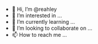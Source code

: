- 👋 Hi, I’m @reahley
- 👀 I’m interested in ...
- 🌱 I’m currently learning ...
- 💞️ I’m looking to collaborate on ...
- 📫 How to reach me ...

<!---
reahley/reah is a ✨ special ✨ repository because its `README.md` (this file) appears on your GitHub profile.
You can click the Preview link to take a look at your changes.
--->
